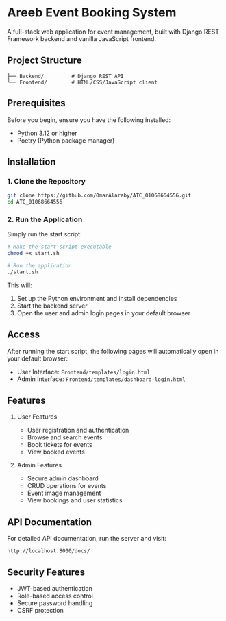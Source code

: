 # Areeb Event Booking System

A full-stack web application for event management, built with Django REST Framework backend and vanilla JavaScript frontend.

## Project Structure

```
├── Backend/         # Django REST API
└── Frontend/        # HTML/CSS/JavaScript client
```

## Prerequisites

Before you begin, ensure you have the following installed:
- Python 3.12 or higher
- Poetry (Python package manager)

## Installation

### 1. Clone the Repository

```bash
git clone https://github.com/OmarAlaraby/ATC_01068664556.git
cd ATC_01068664556
```

### 2. Run the Application

Simply run the start script:

```bash
# Make the start script executable
chmod +x start.sh

# Run the application
./start.sh
```

This will:
1. Set up the Python environment and install dependencies
2. Start the backend server
3. Open the user and admin login pages in your default browser

## Access

After running the start script, the following pages will automatically open in your default browser:
- User Interface: `Frontend/templates/login.html`
- Admin Interface: `Frontend/templates/dashboard-login.html`

## Features

1. User Features
   - User registration and authentication
   - Browse and search events
   - Book tickets for events
   - View booked events

2. Admin Features
   - Secure admin dashboard
   - CRUD operations for events
   - Event image management
   - View bookings and user statistics

## API Documentation

For detailed API documentation, run the server and visit:
```
http://localhost:8000/docs/
```

## Security Features

- JWT-based authentication
- Role-based access control
- Secure password handling
- CSRF protection